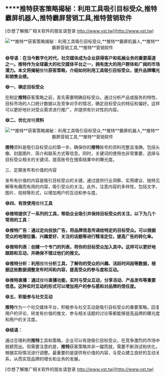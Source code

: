## ****推特**获客策略揭秘：利用工具吸引目标受众,**推特**霸屏机器人,**推特**霸屏营销工具,**推特**营销软件**

[😍想了解推广相关软件的朋友请登录 http://www.vst.tw](http://www.vst.tw)

 <center><img src="https://vst.tw/MP4/tuiguang/png/6.png" alt="**推特**获客策略揭秘：利用工具吸引目标受众,**推特**霸屏机器人,**推特**霸屏营销工具,**推特**营销软件"></center>

**😄导语：在当今数字化时代，社交媒体成为企业获得客户和拓展业务的重要渠道之一。**推特**作为全球最大的社交媒体平台之一，拥有庞大的用户群体和广阔的市场潜力。本文将揭秘**推特**获客策略，介绍如何利用工具吸引目标受众，提升品牌曝光和销售业绩。**

**😄一、确定目标受众**

在制定**推特**获客策略之前，首先需要明确目标受众。通过分析产品或服务的特性、目标市场的人口统计数据以及竞争对手的情况，确定目标受众的特征和偏好。这样可以更好地针对受众需求进行推广，并提供有针对性的内容。

**😄二、优化**推特**资料**

 <center><img src="https://vst.tw/MP4/tuiguang/png/6.png" alt="**推特**获客策略揭秘：利用工具吸引目标受众,**推特**霸屏机器人,**推特**霸屏营销工具,**推特**营销软件"></center>

**推特**资料是吸引目标受众的第一步。确保你的**推特**账号的资料完整且准确。包括头像、封面图片、简介和联系方式等信息。同时，关键词的使用也非常重要，选择与目标受众相关的关键词，提高账号在搜索结果中的曝光度。

三、定期发布有价值的内容

发布有价值的内容是吸引目标受众的关键。通过提供行业洞察、实用建议、独特见解等有趣而有用的内容，吸引受众的关注。此外，注意内容的多样性，包括文字、图片、视频等形式，以增加用户的互动和参与度。

**😄四、有效使用**推特**工具**

**😄**推特**提供了一系列的工具，帮助企业吸引并保持目标受众的关注，以下为几个常用的工具：**

**😄**推特**广告：通过定向投放广告，将品牌信息传递给特定的目标受众。可以根据受众的地理位置、兴趣爱好、关注的话题等进行精准定位，提高广告的转化率。**

**😄**推特**列表：创建一个专门的列表，将你的目标受众加入其中。这样可以更好地跟踪和互动，并确保不错过他们的推文。**

**😄**推特**分析：利用**推特**分析工具，了解你的受众的兴趣、活跃时间段等数据，根据这些数据调整发布时间和内容，提高受众的参与度和互动。**

**😄**推特**直播：通过**推特**直播功能，实时与受众互动，分享活动、产品发布等重要信息。这种实时互动的形式可以增加用户的参与感和对品牌的信任度。**

**😄五、积极参与社交互动**

**推特**作为一个社交媒体平台，积极参与社交互动是吸引目标受众的重要策略。回复用户的评论、转发有价值的推文、参与相关话题的讨论等都能够提高品牌的曝光度和用户的关注度。

**😄结语：**

通过合理利用**推特**工具和策略，企业可以有效吸引目标受众，在竞争激烈的市场中脱颖而出。但需要注意的是，**推特**获客策略并非一蹴而就，需要不断测试和优化，根据实际情况进行调整。最重要的是提供有价值的内容，与受众建立良好的互动关系，从而实现品牌的增长和业务的发展。

[😍想了解推广相关软件的朋友请登录 http://www.vst.tw](http://www.vst.tw)



